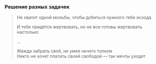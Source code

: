 ###  Решение разных задачек


<blockquote>
Не хватит одной мольбы, чтобы добиться нужного тебе исхода

И тебе придётся жертвовать, но не все готовы жертвовать настолько

...    

Жажда забрать своё, не умея ничего толком  
Никто не хочет платить своей свободой —
так мечты уходят
</blockquote>